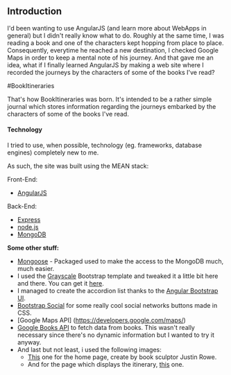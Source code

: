 ## Introduction

I'd been wanting to use AngularJS (and learn more about WebApps in general) but I didn't really know what to do. Roughly at the same time, I was reading a book and one of the characters kept hopping from place to place. Consequently, everytime he reached a new destination, I checked Google Maps in order to keep a mental note of his journey. And that gave me an idea, what if I finally learned AngularJS by making a web site where I recorded the journeys by the characters of some of the books I've read?

#BookItineraries

That's how BookItineraries was born. It's intended to be a rather simple journal which stores information regarding the journeys embarked by the characters of some of the books I've read.


#### Technology
I tried to use, when possible, technology (eg. frameworks, database engines) completely new to me.

As such, the site was built using the MEAN stack:

Front-End:
- [AngularJS](https://angularjs.org/)

Back-End:
- [Express](http://expressjs.com/)
- [node.js](https://nodejs.org/en/)
- [MongoDB](https://www.mongodb.org/)

**Some other stuff:**
- [Mongoose](http://mongoosejs.com/) - Packaged used to make the access to the MongoDB much, much easier.
- I used the [Grayscale](http://blackrockdigital.github.io/startbootstrap-grayscale/) Bootstrap template and tweaked it a little bit here and there. You can get it [here](http://startbootstrap.com/template-overviews/grayscale/).
- I managed to create the accordion list thanks to the [Angular Bootstrap UI](https://angular-ui.github.io/bootstrap/).
- [Bootstrap Social](https://github.com/lipis/bootstrap-social) for some really cool social networks buttons made in CSS.
- [Google Maps API] (https://developers.google.com/maps/)
- [Google Books API](https://developers.google.com/books/docs/v1/getting_started) to fetch data from books. This wasn't really necessary since there's no dynamic information but I wanted to try it anyway.
- And last but not least, i used the following images:
  - [This](https://artsintherightplace.files.wordpress.com/2012/01/still-no-soul-appeared-upon-her-decks.jpg) one for the home page, create by book sculptor Justin Rowe.
  - And for the page which displays the itinerary, [this](http://wallpaperswide.com/reading_imagination-wallpapers.html) one.
